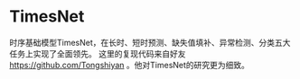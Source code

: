 # TimesNet
时序基础模型TimesNet，在长时、短时预测、缺失值填补、异常检测、分类五大任务上实现了全面领先。
这里的复现代码来自好友 https://github.com/Tongshiyan 。他对TimesNet的研究更为细致。
